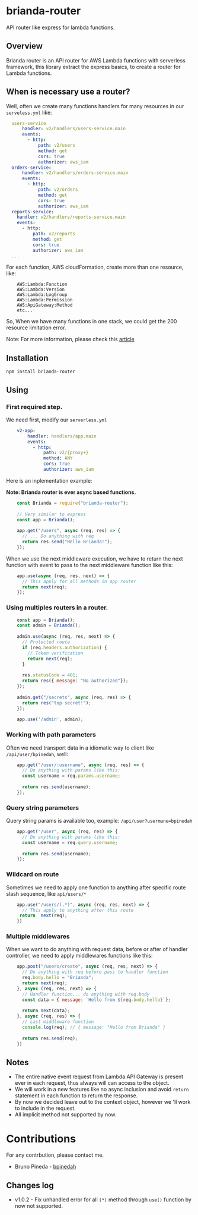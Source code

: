 # brianda-router
API router like express for lambda functions.

## Overview
Brianda router is an API router for AWS Lambda functions with serverless framework, this library extract the express basics, to create a router for Lambda functions.

## When is necessary use a router?
Well, often we create many functions handlers for many resources in our ```serveless.yml``` like:

```yaml
  users-service
      handler: v2/handlers/users-service.main
      events:
        - http:
            path: v2/users
            method: get
            cors: true
            authorizer: aws_iam
  orders-service:
      handler: v2/handlers/orders-service.main
      events:
        - http:
            path: v2/orders
            method: get
            cors: true
            authorizer: aws_iam
  reports-service:
    handler: v2/handlers/reports-service.main
    events:
      - http:
          path: v2/reports
          method: get
          cors: true
          authorizer: aws_iam
  ...
```
For each function, AWS cloudFormation, create more than one resource, like:

```
    AWS:Lambda:Function
    AWS:Lambda:Version
    AWS:Lambda:LogGroup
    AWS:Lambda:Permission
    AWS:ApiGateway:Method
    etc...
```
So, When we have many functions in one stack, we could get the 200 resource limitation error.

Note: For more information, please check this [article](https://serverless.com/blog/serverless-workaround-cloudformation-200-resource-limit/)

## Installation
```text
npm install brianda-router
```

## Using

### First required step.
We need first, modify our ```serverless.yml```
```yaml
    v2-app:
        handler: handlers/app.main
        events:
          - http:
              path: v2/{proxy+}
              method: ANY
              cors: true
              authorizer: aws_iam
```

Here is an inplementation example:

**Note: Brianda router is ever async based functions.**
```js
    const Brianda = require("brianda-router");
    
    // Very similar to express
    const app = Brianda();
    
    app.get("/users", async (req, res) => {
      // ... Do anything with req
      return res.send("Hello Brianda!");
    });
```

When we use the next middleware execution, we have to return the next function with event to pass to the next middleware function like this:
```js
    app.use(async (req, res, next) => {
      // This apply for all methods in app router
      return next(req);
    });
```

### Using multiples routers in a router.
```js
    const app = Brianda();
    const admin = Brianda();
    
    admin.use(async (req, res, next) => {
      // Protected route
      if (req.headers.authorization) {
        // Token verification
        return next(req);
      }
      
      res.statusCode = 401;
      return res({ message: "No authorized"});
    });
    
    admin.get("/secrets", async (req, res) => {
      return res("top secret!");
    });
    
    app.use('/admin', admin);
```

### Working with path parameters
Often we need transport data in a idiomatic way to client like ```/api/user/bpinedah```, well:
```js
    app.get("/user/:username", async (req, res) => {
      // Do anything with params like this:
      const username = req.params.username;
      
      return res.send(username);
    });
```

### Query string parameters
Query string params is available too, example: ```/api/user?usermane=bpinedah```
```js
    app.get("/user", async (req, res) => {
      // Do anything with params like this:
      const username = req.query.username;
      
      return res.send(username);
    });
```

### Wildcard on route
Sometimes we need to apply one function to anything after specific route slash sequence, like ```api/users/*```
```js
    app.use("/users/(.*)", async (req, res, next) => {
      // This apply to anything after this route
     return  next(req);
    })
```

### Multiple middlewares
When we want to do anything with request data, before or after of handler controller, we need to apply middlewares functions like this:
```js
    app.post("/users/create", async (req, res, next) => {
      // Do anything with req before pass to handler function
      req.body.hello = "Brianda";
      return next(req);
    }, async (req, res, next) => {
      // Handler function... do anything with req.body
      const data = { message: `Hello from ${req.body.hello}`};
      
      return next(data);
    }, async (req, res) => {
      // Last middleware function
      console.log(req); // { message: "Hello from Brianda" }
      
      return res.send(req);
    })
```

## Notes

 - The entire native event request from Lambda API Gateway is present ever in each request, thus always will can access to the object.
 - We will work in a new features like no async inclusion and avoid ```return``` statement in each function to return the response.
 - By now we decided leave out to the context object, however we 'll work to include in the request.
 - All implicit method not supported by now.
 
 # Contributions
 For any contrbution, please contact me.
 - Bruno Pineda - [bpinedah](https://github.com/bpinedah)
 
 ## Changes log
 
 - v1.0.2 - Fix unhandled error for all ```(*)``` method through ```use()``` function by now not supported.